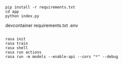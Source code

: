 ```
pip install -r requirements.txt
cd app
python index.py
```
devcontainer
requirements.txt
.env

```

rasa init
rasa train
rasa shell
rasa run actions
rasa run -m models --enable-api --cors "*" --debug
```